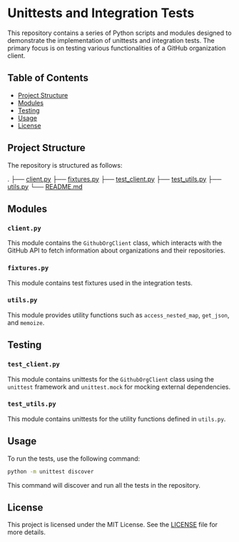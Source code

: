 # Unittests and Integration Tests

This repository contains a series of Python scripts and modules designed to demonstrate the implementation of unittests and integration tests. The primary focus is on testing various functionalities of a GitHub organization client.

## Table of Contents

- [Project Structure](#project-structure)
- [Modules](#modules)
- [Testing](#testing)
- [Usage](#usage)
- [License](#license)

## Project Structure

The repository is structured as follows:


.
├── [client.py](client.py)
├── [fixtures.py](fixtures.py)
├── [test_client.py](test_client.py)
├── [test_utils.py](test_utils.py)
├── [utils.py](utils.py)
└── [README.md](README.md)


## Modules

### `client.py`

This module contains the `GithubOrgClient` class, which interacts with the GitHub API to fetch information about organizations and their repositories.

### `fixtures.py`

This module contains test fixtures used in the integration tests.

### `utils.py`

This module provides utility functions such as `access_nested_map`, `get_json`, and `memoize`.

## Testing

### `test_client.py`

This module contains unittests for the `GithubOrgClient` class using the `unittest` framework and `unittest.mock` for mocking external dependencies.

### `test_utils.py`

This module contains unittests for the utility functions defined in `utils.py`.

## Usage

To run the tests, use the following command:

```bash
python -m unittest discover
```

This command will discover and run all the tests in the repository.

## License

This project is licensed under the MIT License. See the [LICENSE](LICENSE) file for more details.